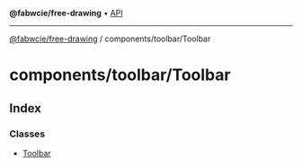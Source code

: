 **@fabwcie/free-drawing** • [API](../../../README.md)

***

[@fabwcie/free-drawing](../../../README.md) / components/toolbar/Toolbar

# components/toolbar/Toolbar

## Index

### Classes

- [Toolbar](classes/Toolbar.md)
